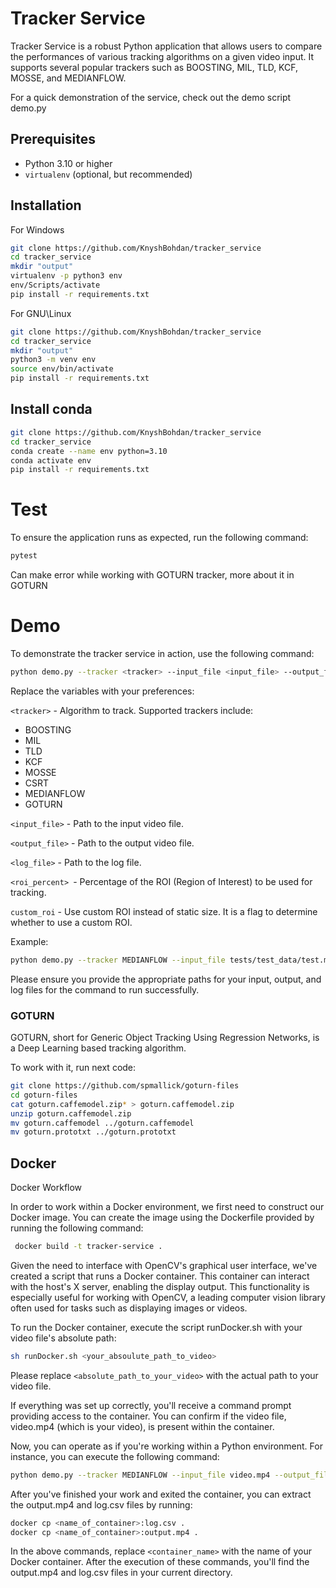 # Tracker Service

Tracker Service is a robust Python application that allows users to compare the performances of various tracking algorithms on a given video input. It supports several popular trackers such as BOOSTING, MIL, TLD, KCF, MOSSE, and MEDIANFLOW.

For a quick demonstration of the service, check out the demo script demo.py

## Prerequisites

- Python 3.10 or higher
- `virtualenv` (optional, but recommended)

## Installation

For Windows

```bash
git clone https://github.com/KnyshBohdan/tracker_service
cd tracker_service
mkdir "output"
virtualenv -p python3 env
env/Scripts/activate
pip install -r requirements.txt
```

For GNU\Linux

```bash
git clone https://github.com/KnyshBohdan/tracker_service
cd tracker_service
mkdir "output"
python3 -m venv env
source env/bin/activate
pip install -r requirements.txt
```

## Install conda

```bash
git clone https://github.com/KnyshBohdan/tracker_service
cd tracker_service
conda create --name env python=3.10
conda activate env
pip install -r requirements.txt
```

# Test

To ensure the application runs as expected, run the following command:

```bash
pytest
```

Can make error while working with GOTURN tracker, more about it in GOTURN

# Demo

To demonstrate the tracker service in action, use the following command:

```bash
python demo.py --tracker <tracker> --input_file <input_file> --output_file <output_file> --log_file <log_file> --roi_percent <roi_percent> --custom_roi
```

Replace the variables with your preferences:

`<tracker>` - Algorithm to track. Supported trackers include:
* BOOSTING
* MIL
* TLD
* KCF
* MOSSE
* CSRT
* MEDIANFLOW
* GOTURN

`<input_file>` - Path to the input video file.

`<output_file>` - Path to the output video file.

`<log_file>` - Path to the log file.

`<roi_percent> `- Percentage of the ROI (Region of Interest) to be used for tracking.

`custom_roi` - Use custom ROI instead of static size. It is a flag to determine whether to use a custom ROI.

Example:

```bash
python demo.py --tracker MEDIANFLOW --input_file tests/test_data/test.mp4 --output_file output/output.mp4 --log_file output/log.csv --roi_percent 5
```

Please ensure you provide the appropriate paths for your input, output, and log files for the command to run successfully.

### GOTURN

GOTURN, short for Generic Object Tracking Using Regression Networks, is a Deep Learning based tracking algorithm.

To work with it, run next code:

```bash
git clone https://github.com/spmallick/goturn-files
cd goturn-files
cat goturn.caffemodel.zip* > goturn.caffemodel.zip
unzip goturn.caffemodel.zip
mv goturn.caffemodel ../goturn.caffemodel
mv goturn.prototxt ../goturn.prototxt
```

## Docker

Docker Workflow

In order to work within a Docker environment, we first need to construct our Docker image. You can create the image using the Dockerfile provided by running the following command:

```bash
 docker build -t tracker-service .
```

Given the need to interface with OpenCV's graphical user interface, we've created a script that runs a Docker container. This container can interact with the host's X server, enabling the display output. This functionality is especially useful for working with OpenCV, a leading computer vision library often used for tasks such as displaying images or videos.

To run the Docker container, execute the script runDocker.sh with your video file's absolute path:

```bash
sh runDocker.sh <your_absoulute_path_to_video>
```

Please replace `<absolute_path_to_your_video>` with the actual path to your video file.

If everything was set up correctly, you'll receive a command prompt providing access to the container. You can confirm if the video file, video.mp4 (which is your video), is present within the container.

Now, you can operate as if you're working within a Python environment. For instance, you can execute the following command:

```bash
python demo.py --tracker MEDIANFLOW --input_file video.mp4 --output_file output.mp4 --log_file log.csv --roi_percent 5
```

After you've finished your work and exited the container, you can extract the output.mp4 and log.csv files by running:

```bash
docker cp <name_of_container>:log.csv .
docker cp <name_of_container>:output.mp4 .
```

In the above commands, replace `<container_name>` with the name of your Docker container. After the execution of these commands, you'll find the output.mp4 and log.csv files in your current directory.